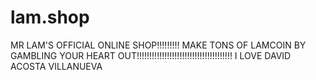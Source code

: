 # lam.shop
MR LAM'S OFFICIAL ONLINE SHOP!!!!!!!!!
MAKE TONS OF LAMCOIN BY GAMBLING YOUR HEART OUT!!!!!!!!!!!!!!!!!!!!!!!!!!!!!!!!!!!!!!
I LOVE DAVID ACOSTA VILLANUEVA